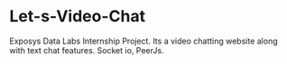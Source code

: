 # Let-s-Video-Chat
Exposys Data Labs Internship Project.
Its a video chatting website along with text chat features.
Socket io, PeerJs.

